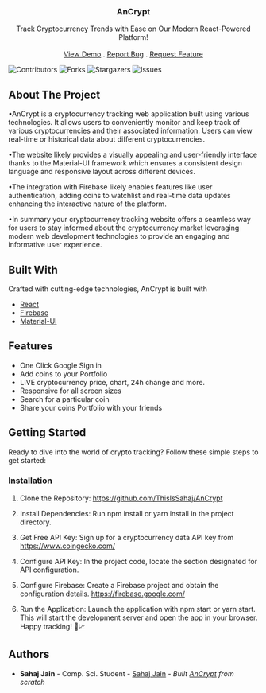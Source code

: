 <br/>
<p align="center">
  <h3 align="center">AnCrypt</h3>

  <p align="center">
     Track Cryptocurrency Trends with Ease on Our Modern React-Powered Platform!
    <br/>
    <br/>
    <a href="https://github.com/ThisIsSahaj/AnCrypt">View Demo</a>
    .
    <a href="https://github.com/ThisIsSahaj/AnCrypt/issues">Report Bug</a>
    .
    <a href="https://github.com/ThisIsSahaj/AnCrypt/issues">Request Feature</a>
  </p>
</p>

![Contributors](https://img.shields.io/github/contributors/ThisIsSahaj/AnCrypt?color=dark-green) ![Forks](https://img.shields.io/github/forks/ThisIsSahaj/AnCrypt?style=social) ![Stargazers](https://img.shields.io/github/stars/ThisIsSahaj/AnCrypt?style=social) ![Issues](https://img.shields.io/github/issues/ThisIsSahaj/AnCrypt) 

## About The Project

•AnCrypt is a cryptocurrency tracking web application built using various technologies. 
It allows users to conveniently monitor and keep track of various cryptocurrencies and their associated information. Users can view real-time or historical data about different cryptocurrencies. 

•The website likely provides a visually appealing and user-friendly interface thanks to the Material-UI framework which ensures a consistent design language and responsive layout across different devices. 

•The integration with Firebase likely enables features like user authentication, adding coins to watchlist and real-time data updates enhancing the interactive nature of the platform. 

•In summary your cryptocurrency tracking website offers a seamless way for users to stay informed about the cryptocurrency market leveraging modern web development technologies to provide an engaging and informative user experience.

## Built With

Crafted with cutting-edge technologies, AnCrypt is built with

* [React](https://react.dev/)
* [Firebase](https://firebase.google.com/)
* [Material-UI](https://mui.com/)

## Features

- One Click Google Sign in
- Add coins to your Portfolio
- LIVE cryptocurrency price, chart, 24h change and more.
- Responsive for all screen sizes
- Search for a particular coin
- Share your coins Portfolio with your friends

## Getting Started

Ready to dive into the world of crypto tracking? Follow these simple steps to get started:

### Installation



1. Clone the Repository: https://github.com/ThisIsSahaj/AnCrypt

2. Install Dependencies:  Run npm install or yarn install in the project directory.

3. Get Free API Key: Sign up for a cryptocurrency data API key from https://www.coingecko.com/

4. Configure API Key: In the project code, locate the section designated for API configuration.

5. Configure Firebase: Create a Firebase project and obtain the configuration details. https://firebase.google.com/

6. Run the Application: Launch the application with npm start or yarn start. This will start the development server and open the app in your browser.
Happy tracking! 🚀📈





## Authors

* **Sahaj Jain** - Comp. Sci. Student  - [Sahaj Jain](https://github.com/ThisIsSahaj) - *Built [AnCrypt](https://ancrypt.onrender.com) from scratch*



